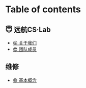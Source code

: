 # Table of contents

## 😇 远航CS·Lab

* [😜 关于我们](README.md)
* [😎 团队成员](yuan-hang-cslab/tuan-dui-cheng-yuan.md)

## 维修

* [😄 基本概念](wei-xiu/1.-ji-ben-gai-nian.md)
